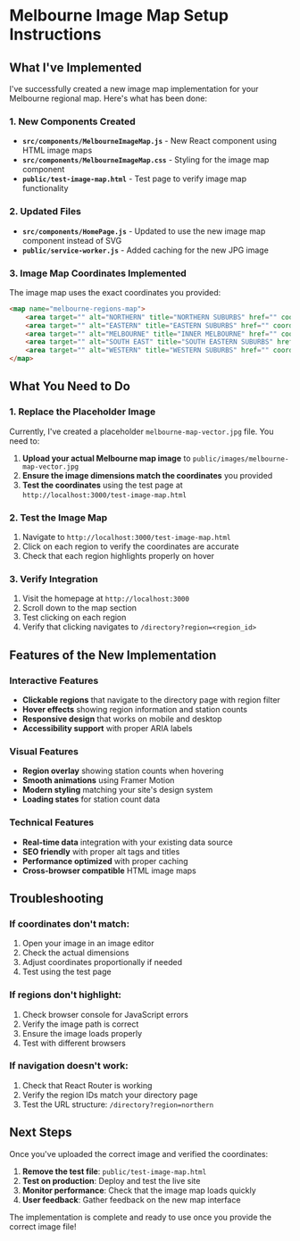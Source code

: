 # Melbourne Image Map Setup Instructions

## What I've Implemented

I've successfully created a new image map implementation for your Melbourne regional map. Here's what has been done:

### 1. New Components Created
- **`src/components/MelbourneImageMap.js`** - New React component using HTML image maps
- **`src/components/MelbourneImageMap.css`** - Styling for the image map component
- **`public/test-image-map.html`** - Test page to verify image map functionality

### 2. Updated Files
- **`src/components/HomePage.js`** - Updated to use the new image map component instead of SVG
- **`public/service-worker.js`** - Added caching for the new JPG image

### 3. Image Map Coordinates Implemented
The image map uses the exact coordinates you provided:

```html
<map name="melbourne-regions-map">
    <area target="" alt="NORTHERN" title="NORTHERN SUBURBS" href="" coords="578,166,247" shape="circle">
    <area target="" alt="EASTERN" title="EASTERN SUBURBS" href="" coords="894,150,698,415,998,609,1005,483,1006,133,954,114,914,124" shape="poly">
    <area target="" alt="MELBOURNE" title="INNER MELBOURNE" href="" coords="519,419,661,432,738,492,556,516,452,463,427,396,466,405,486,415" shape="poly">
    <area target="" alt="SOUTH EAST" title="SOUTH EASTERN SUBURBS" href="" coords="699,720,635,545,773,537,916,591,969,690,935,730,766,792,757,842,756,898,588,999,547,961,634,828" shape="poly">
    <area target="" alt="WESTERN" title="WESTERN SUBURBS" href="" coords="185,153,103,233,74,457,127,577,231,587,331,520,400,392,300,223,292,164,241,128,216,136,205,145" shape="poly">
</map>
```

## What You Need to Do

### 1. Replace the Placeholder Image
Currently, I've created a placeholder `melbourne-map-vector.jpg` file. You need to:

1. **Upload your actual Melbourne map image** to `public/images/melbourne-map-vector.jpg`
2. **Ensure the image dimensions match the coordinates** you provided
3. **Test the coordinates** using the test page at `http://localhost:3000/test-image-map.html`

### 2. Test the Image Map
1. Navigate to `http://localhost:3000/test-image-map.html`
2. Click on each region to verify the coordinates are accurate
3. Check that each region highlights properly on hover

### 3. Verify Integration
1. Visit the homepage at `http://localhost:3000`
2. Scroll down to the map section
3. Test clicking on each region
4. Verify that clicking navigates to `/directory?region=<region_id>`

## Features of the New Implementation

### Interactive Features
- **Clickable regions** that navigate to the directory page with region filter
- **Hover effects** showing region information and station counts
- **Responsive design** that works on mobile and desktop
- **Accessibility support** with proper ARIA labels

### Visual Features
- **Region overlay** showing station counts when hovering
- **Smooth animations** using Framer Motion
- **Modern styling** matching your site's design system
- **Loading states** for station count data

### Technical Features
- **Real-time data** integration with your existing data source
- **SEO friendly** with proper alt tags and titles
- **Performance optimized** with proper caching
- **Cross-browser compatible** HTML image maps

## Troubleshooting

### If coordinates don't match:
1. Open your image in an image editor
2. Check the actual dimensions
3. Adjust coordinates proportionally if needed
4. Test using the test page

### If regions don't highlight:
1. Check browser console for JavaScript errors
2. Verify the image path is correct
3. Ensure the image loads properly
4. Test with different browsers

### If navigation doesn't work:
1. Check that React Router is working
2. Verify the region IDs match your directory page
3. Test the URL structure: `/directory?region=northern`

## Next Steps

Once you've uploaded the correct image and verified the coordinates:

1. **Remove the test file**: `public/test-image-map.html`
2. **Test on production**: Deploy and test the live site
3. **Monitor performance**: Check that the image map loads quickly
4. **User feedback**: Gather feedback on the new map interface

The implementation is complete and ready to use once you provide the correct image file!
